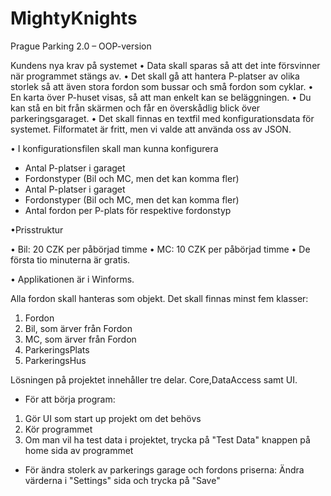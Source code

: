 # MightyKnights
Prague Parking 2.0 – OOP-version 

Kundens nya krav på systemet
• Data skall sparas så att det inte försvinner när programmet stängs av.
• Det skall gå att hantera P-platser av olika storlek så att även stora fordon som bussar och små fordon som cyklar.
• En karta över P-huset visas, så att man enkelt kan se beläggningen. 
• Du kan stå en bit från skärmen och får en överskådlig blick över parkeringsgaraget. 
• Det skall finnas en textfil med konfigurationsdata för systemet. Filformatet är fritt, men vi valde att använda oss av JSON.

• I konfigurationsfilen skall man kunna konfigurera
- Antal P-platser i garaget
- Fordonstyper (Bil och MC, men det kan komma fler)
- Antal P-platser i garaget
- Fordonstyper (Bil och MC, men det kan komma fler)
- Antal fordon per P-plats för respektive fordonstyp

•Prisstruktur

• Bil: 20 CZK per påbörjad timme
• MC: 10 CZK per påbörjad timme
• De första tio minuterna är gratis.


• Applikationen är i Winforms.  

Alla fordon skall hanteras som objekt. Det skall finnas minst fem klasser:
1. Fordon
2. Bil, som ärver från Fordon
3. MC, som ärver från Fordon
4. ParkeringsPlats
5. ParkeringsHus

Lösningen på projektet innehåller tre delar. 
Core,DataAccess samt UI.

- För att börja program:
 1. Gör UI som start up projekt om det behövs
 2. Kör programmet
 3. Om man vil ha test data i projektet, trycka på "Test Data" knappen på home sida av programmet

- För ändra stolerk av parkerings garage och fordons priserna:
  Ändra värderna i "Settings" sida och trycka på "Save"

